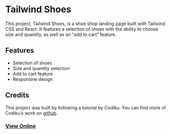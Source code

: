 # Tailwind Shoes

This project, Tailwind Shoes, is a shoe shop landing page built with Tailwind CSS and React. It features a selection of shoes with the ability to choose size and quantity, as well as an “add to cart” feature.

## Features

- Selection of shoes
- Size and quantity selection
- Add to cart feature
- Responsive design

## Credits
This project was built by following a tutorial by _Codiku_. You can find more of Codiku’s work on [github](https://github.com/codiku).

### [View Online](https://mahdi-mey.github.io/tailwind-shoes/)
